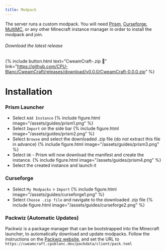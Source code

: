 ```yaml
---
title: Modpack
---
```


The server runs a custom modpack. You will need [Prism](https://prismlauncher.org/), [Curseforge](https://www.curseforge.com/download/app), [MultiMC](https://multimc.org/), or any other Minecraft instance manager in order to install the modpack and join.

###### Download the latest release
{% include button.html text="CweamCraft-.zip 📁" link="https://github.com/CPU-Blanc/CweamCraft/releases/download/v0.0.0/CweamCraft-0.0.0.zip" %}

# Installation
### Prism Launcher
- Select `Add Instance`
{% include figure.html image="/assets/guides/prism1.png" %}
- Select `Import` on the side bar
{% include figure.html image="/assets/guides/prism2.png" %}
- Select `Browse` and select the downloaded .zip file (do *not* extract this file in advance)
{% include figure.html image="/assets/guides/prism3.png" %}
- Select `OK` - Prism will now download the manifest and create the instance.
{% include figure.html image="/assets/guides/prism4.png" %}
- Select the created instance and launch it

### Curseforge
- Select `My Modpacks` > `Import`
{% include figure.html image="/assets/guides/curseforge1.png" %}
- Select `Choose .zip file` and navigate to the downloaded .zip file
{% include figure.html image="/assets/guides/curseforge2.png" %}

### Packwiz (Automatic Updates)
Packwiz is a package manager that can be bootstrapped into the Minecraft launcher, to automatically download and update modpacks. Follow the instructions on the [Packwiz website](https://packwiz.infra.link/tutorials/installing/packwiz-installer/), and set the URL to `https://cweamcraft.cpublanc.dev/packdata/client/pack.toml`